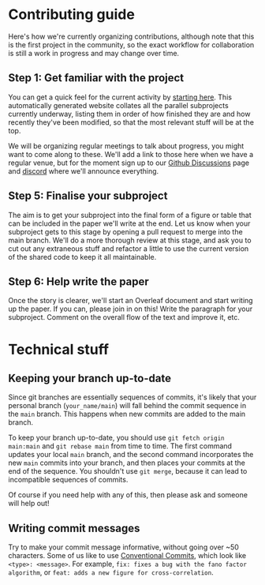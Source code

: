 # Contributing guide

Here's how we're currently organizing contributions, although note that this is the first project in the community, so the exact workflow for collaboration is still a work in progress and may change over time.

## Step 1: Get familiar with the project


You can get a quick feel for the current activity by [starting here](https://comob-project.github.io/snn-sound-localization/main/web/home-page.html). This automatically generated website collates all the parallel subprojects currently underway, listing them in order of how finished they are and how recently they've been modified, so that the most relevant stuff will be at the top.

We will be organizing regular meetings to talk about progress, you might want to come along to these. We'll add a link to those here when we have a regular venue, but for the moment sign up to our [Github Discussions](https://github.com/comob-project/snn-sound-localization/discussions) page and [discord](https://discord.gg/Zpd6RYYyuf) where we'll announce everything.



## Step 5: Finalise your subproject

The aim is to get your subproject into the final form of a figure or table that can be included in the paper we'll write at the end. Let us know when your subproject gets to this stage by opening a pull request to merge into the main branch. We'll do a more thorough review at this stage, and ask you to cut out any extraneous stuff and refactor a little to use the current version of the shared code to keep it all maintainable.

## Step 6: Help write the paper

Once the story is clearer, we'll start an Overleaf document and start writing up the paper. If you can, please join in on this! Write the paragraph for your subproject. Comment on the overall flow of the text and improve it, etc.

# Technical stuff

## Keeping your branch up-to-date

Since git branches are essentially sequences of commits, it's likely that your personal branch (`your_name/main`) will fall 
behind the commit sequence in the `main` branch. This happens when new commits are added to the main branch.

To keep your branch up-to-date, you should use  `git fetch origin main:main` and `git rebase main` from time to time. The
first command updates your local `main` branch, and the second command incorporates the new `main` commits into your branch,
and then places your commits at the end of the sequence. You shouldn't use `git merge`, because it can lead to
incompatible sequences of commits.

Of course if you need help with any of this, then please ask and someone will help out!

## Writing commit messages

Try to make your commit message informative, without going over ~50 characters. Some of us like to use [Conventional
Commits](https://www.conventionalcommits.org/en/v1.0.0/), which look like `<type>: <message>`. For example, `fix: fixes
a bug with the fano factor algorithm`, or `feat: adds a new figure for cross-correlation`.
